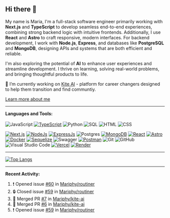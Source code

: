 ## Hi there 👋

My name is Maria, I'm a full-stack software engineer primarily working with **Next.js** and **TypeScript** to develop seamless end-to-end experiences, combining strong backend logic with intuitive frontends. 
Additionally, I use **React** and **Astro** to craft responsive, modern interfaces. For backend development, I work with **Node.js**, **Express**, and databases like **PostgreSQL** and **MongoDB**, designing APIs and systems that are both efficient and reliable.

I'm also exploring the potential of **AI** to enhance user experiences and streamline development. I thrive on learning, solving real-world problems, and bringing thoughtful products to life.


🔭 I’m currently working on [Kite AI](https://github.com/Mariphy/kite-ai) - platform for career changers designed to help them transition and find communtiy. 

[Learn more about me](https://mariphy.github.io/)  

-------

**Languages and Tools:**  
<br>
![JavaScript](https://img.shields.io/badge/javascript-%23323330.svg?style=for-the-badge&logo=javascript&logoColor=%23F7DF1E)
[![TypeScript](https://img.shields.io/badge/TypeScript-007ACC?style=for-the-badge&logo=typescript&logoColor=white)](https://www.typescriptlang.org)
![Python](https://img.shields.io/badge/python-3670A0?style=for-the-badge&logo=python&logoColor=ffdd54)
![SQL](https://img.shields.io/badge/SQL-CC2927?style=for-the-badge&logo=microsoft-sql-server&logoColor=white) 
![HTML](https://img.shields.io/badge/HTML-E34F26?style=for-the-badge&logo=html5&logoColor=white)
![CSS](https://img.shields.io/badge/CSS-1572B6?style=for-the-badge&logo=css3&logoColor=white)

[![Next.js](https://img.shields.io/badge/Next.js-000000?style=for-the-badge&logo=nextdotjs&logoColor=white)](https://nextjs.org)
[![NodeJs](https://img.shields.io/badge/node.js-6DA55F?style=for-the-badge&logo=node.js&logoColor=white)](https://nodejs.org/en)
[![ExpressJs](https://img.shields.io/badge/Express.js-000000?style=for-the-badge&logo=express&logoColor=white)](https://expressjs.com/)
![Postgres](https://img.shields.io/badge/postgres-%23316192.svg?style=for-the-badge&logo=postgresql&logoColor=white)
[![MongoDB](https://img.shields.io/badge/MongoDB-47A248?style=for-the-badge&logo=mongodb&logoColor=white)](https://www.mongodb.com)
[![React](https://img.shields.io/badge/React-61DAFB?style=for-the-badge&logo=react&logoColor=white)](https://reactjs.org)
[![Astro](https://img.shields.io/badge/Astro-FF5D01?style=for-the-badge&logo=astro&logoColor=white)](https://astro.build)
[![Docker](https://img.shields.io/badge/Docker-2496ED?style=for-the-badge&logo=docker&logoColor=white)](https://www.docker.com)
[![Sequelize](https://img.shields.io/badge/Sequelize-52B0E7?style=for-the-badge&logo=sequelize&logoColor=white)](https://sequelize.org)
![Swagger](https://img.shields.io/badge/-Swagger-%23Clojure?style=for-the-badge&logo=swagger&logoColor=white)
[![Postman](https://img.shields.io/badge/Postman-FF6C37?style=for-the-badge&logo=postman&logoColor=white)](https://www.postman.com)
![Git](https://img.shields.io/badge/GIT-E44C30?style=for-the-badge&logo=git&logoColor=white)
![GitHub](https://img.shields.io/badge/GitHub-100000?style=for-the-badge&logo=github&logoColor=white)
![Visual Studio Code](https://img.shields.io/badge/Visual_Studio_Code-0078D4?style=for-the-badge&logo=visual-studio-code&logoColor=white)
[![Vercel](https://img.shields.io/badge/vercel-000000?style=for-the-badge&logo=vercel&logoColor=white)](https://vercel.com)
[![Render](https://img.shields.io/badge/render-46E3B7?style=for-the-badge&logo=render&logoColor=white)](https://render.com)  


-------

[![Top Langs](https://github-readme-stats.vercel.app/api/top-langs/?username=mariphy&layout=donut)](https://github.com/anuraghazra/github-readme-stats)

-------
**Recent Activity:**  
<!--START_SECTION:activity-->
1. ❗ Opened issue [#60](https://github.com/Mariphy/routiner/issues/60) in [Mariphy/routiner](https://github.com/Mariphy/routiner)
2. 🔒 Closed issue [#59](https://github.com/Mariphy/routiner/issues/59) in [Mariphy/routiner](https://github.com/Mariphy/routiner)
3. 🎉 Merged PR [#7](https://github.com/Mariphy/kite-ai/pull/7) in [Mariphy/kite-ai](https://github.com/Mariphy/kite-ai)
4. 🎉 Merged PR [#6](https://github.com/Mariphy/kite-ai/pull/6) in [Mariphy/kite-ai](https://github.com/Mariphy/kite-ai)
5. ❗ Opened issue [#59](https://github.com/Mariphy/routiner/issues/59) in [Mariphy/routiner](https://github.com/Mariphy/routiner)
<!--END_SECTION:activity-->


